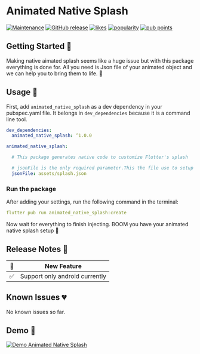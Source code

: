# Animated Native Splash

[![Maintenance](https://img.shields.io/badge/Maintained%3F-yes-green.svg)](https://GitHub.com/Naereen/StrapDown.js/graphs/commit-activity)
[![GitHub release](https://img.shields.io/github/release/Naereen/StrapDown.js.svg)](https://github.com/Rexfordasamoah51/flutter_animated_splash_screen/releases/) [![likes](https://badges.bar/animated_native_splash/likes)](https://pub.dev/packages/animated_native_splash/score) [![popularity](https://badges.bar/animated_native_splash/popularity)](https://pub.dev/packages/animated_native_splash/score) [![pub points](https://badges.bar/animated_native_splash/pub%20points)](https://pub.dev/packages/animated_native_splash/score)

## Getting Started 🚀

Making native aimated splash seems like a huge issue but with this package everything is done for. All you need is Json file of your animated object and we can help you to bring them to life. 🎇

## Usage 🎨

First, add `animated_native_splash` as a dev dependency in your pubspec.yaml file. It belongs in `dev_dependencies` because it is a command line tool.

```yaml
dev_dependencies:
  animated_native_splash: ^1.0.0
```

```yaml
animated_native_splash:

  # This package generates native code to customize Flutter's splash

  # jsonFile is the only required parameter.This the file use to setup the animation object.
  jsonFile: assets/splash.json

```

### Run the package

After adding your settings, run the following command in the terminal:

```yaml
flutter pub run animated_native_splash:create
```

Now wait for everything to finish injecting. BOOM you have your animated native splash setup 🎉

## Release Notes 💙

| 🚀   | New Feature                    |
| --- | ------------------------------ |
| ✅   | Support only android currently |

## Known Issues 💔

No known issues so far.

## Demo 👀

[![Demo Animated Native Splash](https://user-images.githubusercontent.com/36260221/109400541-34c39480-7941-11eb-9b58-79ae384584cf.gif)](https://user-images.githubusercontent.com/36260221/109400401-70aa2a00-7940-11eb-98dc-e19087e280eb.mp4)
